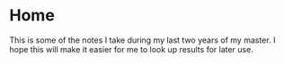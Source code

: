 # Home

This is some of the notes I take during my last two years of my master. I hope this will make it easier
for me to look up results for later use.